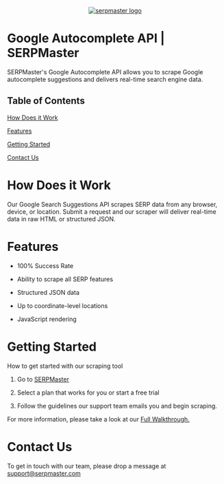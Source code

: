 <p align="center">
    <a href="https://serpmaster.com/"><img src="https://serpmaster.com/static/a528fb5d522744dc3d2b2c1cbc4fcdfa/3f491/logo.webp" alt="serpmaster logo"></a>
  </a>
</p>

# Google Autocomplete API | SERPMaster 
SERPMaster's Google Autocomplete API allows you to scrape Google autocomplete suggestions and delivers real-time search engine data. 

## Table of Contents 
[How Does it Work](how-does-it-work)

[Features](#features)

[Getting Started](#getting-started)

[Contact Us](#contact-us)

# How Does it Work

Our Google Search Suggestions API scrapes SERP data from any browser, device, or location. Submit a request and our scraper will deliver real-time data in raw HTML or structured JSON. 

# Features

- 100% Success Rate

- Ability to scrape all SERP features

- Structured JSON data

- Up to coordinate-level locations

- JavaScript rendering 

# Getting Started 

How to get started with our scraping tool 

1. Go to [SERPMaster](https://serpmaster.com/) 

2. Select a plan that works for you or start a free trial

3. Follow the guidelines our support team emails you and begin scraping.


For more information, please take a look at our [Full Walkthrough.](https://serpmaster.com/walkthrough/)

# Contact Us 

To get in touch with our team, please drop a message at [support@serpmaster.com](support@serpmaster.com) 
